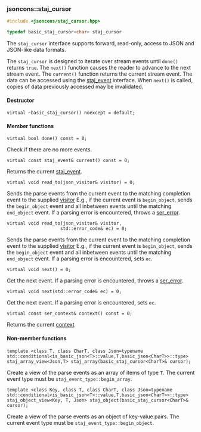 ### jsoncons::staj_cursor

```cpp
#include <jsoncons/staj_cursor.hpp>

typedef basic_staj_cursor<char> staj_cursor
```

The `staj_cursor` interface supports forward, read-only, access to JSON and JSON-like data formats.

The `staj_cursor` is designed to iterate over stream events until `done()` returns `true`.
The `next()` function causes the reader to advance to the next stream event. The `current()` function
returns the current stream event. The data can be accessed using the [staj_event](basic_staj_event.md) 
interface. When `next()` is called, copies of data previously accessed may be invalidated.

#### Destructor

    virtual ~basic_staj_cursor() noexcept = default;

#### Member functions

    virtual bool done() const = 0;
Check if there are no more events.

    virtual const staj_event& current() const = 0;
Returns the current [staj_event](basic_staj_event.md).

    virtual void read_to(json_visitor& visitor) = 0;
Sends the parse events from the current event to the
matching completion event to the supplied [visitor](basic_json_visitor.md)
E.g., if the current event is `begin_object`, sends the `begin_object`
event and all inbetween events until the matching `end_object` event.
If a parsing error is encountered, throws a [ser_error](ser_error.md).

    virtual void read_to(json_visitor& visitor,
                        std::error_code& ec) = 0;
Sends the parse events from the current event to the
matching completion event to the supplied [visitor](basic_json_visitor.md)
E.g., if the current event is `begin_object`, sends the `begin_object`
event and all inbetween events until the matching `end_object` event.
If a parsing error is encountered, sets `ec`.

    virtual void next() = 0;
Get the next event. If a parsing error is encountered, throws a [ser_error](ser_error.md).

    virtual void next(std::error_code& ec) = 0;
Get the next event. If a parsing error is encountered, sets `ec`.

    virtual const ser_context& context() const = 0;
Returns the current [context](ser_context.md)

#### Non-member functions

    template <class T, class CharT, class Json=typename std::conditional<is_basic_json<T>::value,T,basic_json<CharT>>::type>
    staj_array_view<Json,T> staj_array(basic_staj_cursor<CharT>& cursor);
Create a view of the parse events as an array of items of type `T`. 
The current event type must be `staj_event_type::begin_array`.

    template <class Key, class T, class CharT, class Json=typename std::conditional<is_basic_json<T>::value,T,basic_json<CharT>>::type>
    staj_object_view<Key, T, Json> staj_object(basic_staj_cursor<CharT>& cursor);
Create a view of the parse events as an object of key-value pairs.
The current event type must be `staj_event_type::begin_object`.

